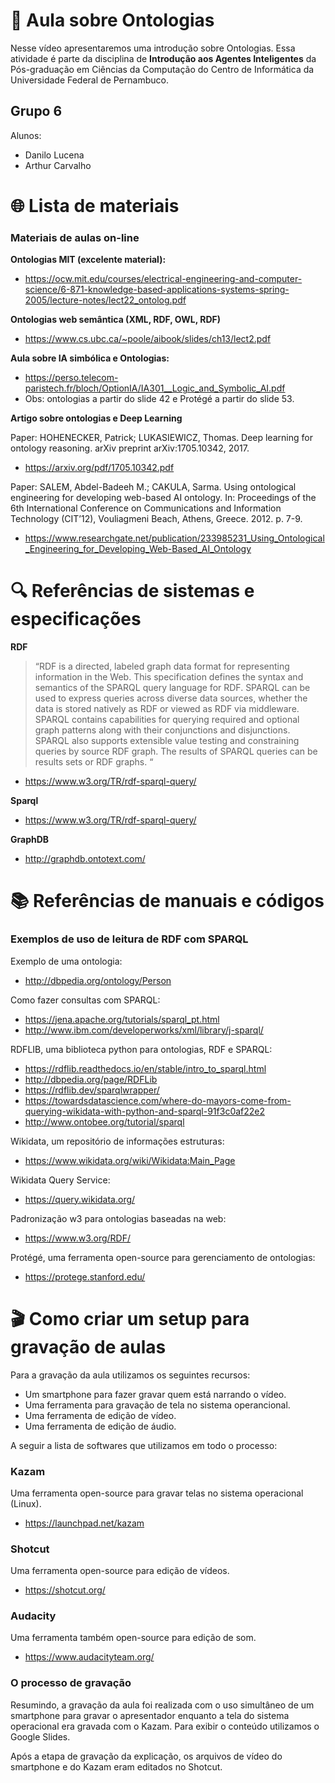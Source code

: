 # :school: Aula sobre Ontologias

Nesse vídeo apresentaremos uma introdução sobre Ontologias.
Essa atividade é parte da disciplina de **Introdução aos Agentes Inteligentes** da Pós-graduação em 
Ciências da Computação do Centro de Informática da Universidade Federal de Pernambuco.

## Grupo 6

Alunos: 
* Danilo Lucena
* Arthur Carvalho


# :globe_with_meridians: Lista de materiais

###  Materiais de aulas on-line

**Ontologias MIT (excelente material):**
* https://ocw.mit.edu/courses/electrical-engineering-and-computer-science/6-871-knowledge-based-applications-systems-spring-2005/lecture-notes/lect22_ontolog.pdf

**Ontologias web semântica (XML, RDF, OWL, RDF)**
* https://www.cs.ubc.ca/~poole/aibook/slides/ch13/lect2.pdf

**Aula sobre IA simbólica e Ontologias:**
* https://perso.telecom-paristech.fr/bloch/OptionIA/IA301__Logic_and_Symbolic_AI.pdf
* Obs: ontologias a partir do slide 42 e Protégé a partir do slide 53.

**Artigo sobre ontologias e Deep Learning**

Paper: HOHENECKER, Patrick; LUKASIEWICZ, Thomas. Deep learning for ontology reasoning. arXiv preprint arXiv:1705.10342, 2017. 
* https://arxiv.org/pdf/1705.10342.pdf

Paper: SALEM, Abdel-Badeeh M.; CAKULA, Sarma. Using ontological engineering for developing web-based AI ontology. In: Proceedings of the 6th International Conference on Communications and Information Technology (CIT’12), Vouliagmeni Beach, Athens, Greece. 2012. p. 7-9.
* https://www.researchgate.net/publication/233985231_Using_Ontological_Engineering_for_Developing_Web-Based_AI_Ontology


# :mag: Referências de sistemas e especificações 

**RDF**
> “RDF is a directed, labeled graph data format for representing information in the Web. This specification defines the syntax and semantics of the SPARQL query language for RDF. SPARQL can be used to express queries across diverse data sources, whether the data is stored natively as RDF or viewed as RDF via middleware. SPARQL contains capabilities for querying required and optional graph patterns along with their conjunctions and disjunctions. SPARQL also supports extensible value testing and constraining queries by source RDF graph. The results of SPARQL queries can be results sets or RDF graphs. “
* https://www.w3.org/TR/rdf-sparql-query/

**Sparql**
* https://www.w3.org/TR/rdf-sparql-query/

**GraphDB**
* http://graphdb.ontotext.com/

# :books: Referências de manuais e códigos

### Exemplos de uso de leitura de RDF com SPARQL

Exemplo de uma ontologia:
* http://dbpedia.org/ontology/Person

Como fazer consultas com SPARQL:
* https://jena.apache.org/tutorials/sparql_pt.html 
* http://www.ibm.com/developerworks/xml/library/j-sparql/ 

RDFLIB, uma biblioteca python para ontologias, RDF e SPARQL:
* https://rdflib.readthedocs.io/en/stable/intro_to_sparql.html 
* http://dbpedia.org/page/RDFLib 
* https://rdflib.dev/sparqlwrapper/
* https://towardsdatascience.com/where-do-mayors-come-from-querying-wikidata-with-python-and-sparql-91f3c0af22e2
* http://www.ontobee.org/tutorial/sparql 
 

Wikidata, um repositório de informações estruturas:
* https://www.wikidata.org/wiki/Wikidata:Main_Page

Wikidata Query Service:
* https://query.wikidata.org/

Padronização w3 para ontologias baseadas na web:
* https://www.w3.org/RDF/

Protégé, uma ferramenta open-source para gerenciamento de ontologias:
* https://protege.stanford.edu/


# :clapper: Como criar um setup para gravação de aulas

Para a gravação da aula utilizamos os seguintes recursos:
* Um smartphone para fazer gravar quem está narrando o vídeo.
* Uma ferramenta para gravação de tela no sistema operancional.
* Uma ferramenta de edição de vídeo.
* Uma ferramenta de edição de áudio.

A seguir a lista de softwares que utilizamos em todo o processo:

### Kazam
Uma ferramenta open-source para gravar telas no sistema operacional (Linux).
* https://launchpad.net/kazam

### Shotcut
Uma ferramenta open-source para edição de vídeos.
* https://shotcut.org/

### Audacity
Uma ferramenta também open-source para edição de som.
* https://www.audacityteam.org/

### O processo de gravação
Resumindo, a gravação da aula foi realizada com o uso simultâneo de um smartphone para gravar o apresentador enquanto
a tela do sistema operacional era gravada com o Kazam. Para exibir o conteúdo utilizamos o Google Slides.

Após a etapa de gravação da explicação, os arquivos de vídeo do smartphone e do Kazam eram editados no Shotcut.


 

